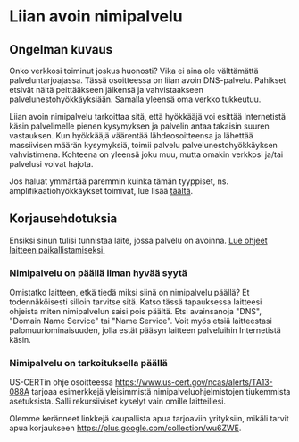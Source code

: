 # Liian avoin nimipalvelu

## Ongelman kuvaus

Onko verkkosi toiminut joskus huonosti? Vika ei aina ole välttämättä palveluntarjoajassa. Tässä osoitteessa on liian avoin DNS-palvelu. Pahikset etsivät näitä peittääkseen jälkensä ja vahvistaakseen palvelunestohyökkäyksiään. Samalla yleensä oma verkko tukkeutuu.

Liian avoin nimipalvelu tarkoittaa sitä, että hyökkääjä voi esittää Internetistä käsin palvelimelle pienen kysymyksen ja palvelin antaa takaisin suuren vastauksen. Kun hyökkääjä väärentää lähdeosoitteensa ja lähettää massiivisen määrän kysymyksiä, toimii palvelu palvelunestohyökkäyksen vahvistimena. Kohteena on yleensä joku muu, mutta omakin verkkosi ja/tai palvelusi voivat hajota.

Jos haluat ymmärtää paremmin kuinka tämän tyyppiset, ns. amplifikaatiohyökkäykset toimivat, lue lisää [täältä](./categories.md#amplifikaatiohyokkaykset).

## Korjausehdotuksia

Ensiksi sinun tulisi tunnistaa laite, jossa palvelu on avoinna. [Lue ohjeet laitteen paikallistamiseksi.](./locate.md)

### Nimipalvelu on päällä ilman hyvää syytä

Omistatko laitteen, etkä tiedä miksi siinä on nimipalvelu päällä? Et todennäköisesti silloin tarvitse sitä. Katso tässä tapauksessa laitteesi ohjeista miten nimipalvelun saisi pois päältä. Etsi avainsanoja "DNS", "Domain Name Service" tai "Name Service". Voit myös etsiä laitteestasi palomuuriominaisuuden, jolla estät pääsyn laitteen palveluihin Internetistä käsin.

### Nimipalvelu on tarkoituksella päällä

US-CERTin ohje osoitteessa <https://www.us-cert.gov/ncas/alerts/TA13-088A> tarjoaa esimerkkejä yleisimmistä nimipalveluohjelmistojen tiukemmista asetuksista. Salli rekursiiviset kyselyt vain omille laitteillesi.

Olemme keränneet linkkejä kaupallista apua tarjoaviin yrityksiin, mikäli tarvit apua korjaukseen <https://plus.google.com/collection/wu6ZWE>.
